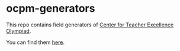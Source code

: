# ocpm-generators
This repo contains field generators of [Center for Teacher Excellence Olympiad](https://mosrobotics.ru/activity/ocpm/rules/).

You can find them [here](https://grenlayk.github.io/ocpm-generators/).